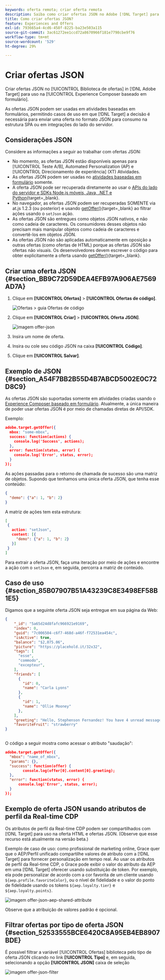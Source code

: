 ```yaml
---
keywords: oferta remota; criar oferta remota
description: Saiba como criar ofertas JSON no Adobe [!DNL Target] para uso no Experience Composer baseado em formulário.
title: Como criar ofertas JSON?
feature: Experiences and Offers
exl-id: 793665a4-4cd6-458f-8225-ba23e503a115
source-git-commit: 3ac61272ee1ccd72a8670966f181e7798cbe9f76
workflow-type: tm+mt
source-wordcount: '529'
ht-degree: 29%

---
```


# Criar ofertas JSON

Criar ofertas JSON no [!UICONTROL Biblioteca de ofertas] in [!DNL Adobe Target] para uso na [!UICONTROL Experience Composer baseado em formulário].

As ofertas JSON podem ser usadas em atividades baseadas em formulários, permitindo casos de uso em que [!DNL Target] a decisão é necessária para enviar uma oferta no formato JSON para consumo na estrutura SPA ou em integrações do lado do servidor.

## Considerações JSON

Considere as informações a seguir ao trabalhar com ofertas JSON:

* No momento, as ofertas JSON estão disponíveis apenas para [!UICONTROL Teste A/B], Automated Personalization (AP) e [!UICONTROL Direcionamento de experiência] (XT) Atividades.
* As ofertas JSON podem ser usadas no [atividades baseadas em formulário](/help/main/c-experiences/form-experience-composer.md) somente.
* A oferta JSON pode ser recuperada diretamente ao usar o [APIs do lado do servidor e SDKs Node.js móveis, Java, .NET e Python](https://developer.adobe.com/target/implement/server-side/){target=_blank}.
* No navegador, as ofertas JSON podem ser recuperadas SOMENTE via at.js 1.2.3 (ou posterior) e usando [getOffer()](https://developer.adobe.com/target/implement/client-side/atjs/atjs-functions/adobe-target-getoffer/){target=_blank} ao filtrar ações usando o `setJson` ação.
* As ofertas JSON são entregues como objetos JSON nativos, e não como cadeia de caracteres. Os consumidores desses objetos não precisam mais manipular objetos como cadeia de caracteres e convertê-los em objetos JSON.
* As ofertas JSON não são aplicadas automaticamente em oposição a outras ofertas (como ofertas de HTML) porque as ofertas JSON são ofertas não visuais. Os desenvolvedores devem escrever o código para obter explicitamente a oferta usando  [getOffer()](https://developer.adobe.com/target/implement/client-side/atjs/atjs-functions/adobe-target-getoffer/){target=_blank}.

## Criar uma oferta JSON {#section_BB9C72D59DEA4EFB97A906AE7569AD7A}

1. Clique em **[!UICONTROL Ofertas]** > **[!UICONTROL Ofertas de código]**.

   ![Ofertas > guia Ofertas de código](/help/main/c-experiences/c-manage-content/assets/code-offers-tab.png)

1. Clique em **[!UICONTROL Criar]** > **[!UICONTROL Oferta JSON]**.

   ![imagem offer-json](assets/offer-json.png)

1. Insira um nome de oferta.
1. Insira ou cole seu código JSON na caixa **[!UICONTROL Código]**.
1. Clique em **[!UICONTROL Salvar]**.

## Exemplo de JSON {#section_A54F7BB2B55D4B7ABCD5002E0C72D8C9}

As ofertas JSON são suportadas somente em atividades criadas usando o [Experience Composer baseado em formulário](/help/main/c-experiences/form-experience-composer.md). Atualmente, a única maneira de poder usar ofertas JSON é por meio de chamadas diretas de API/SDK.

Exemplo:

```json
adobe.target.getOffer({ 
  mbox: "some-mbox", 
  success: function(actions) { 
    console.log('Success', actions); 
  }, 
  error: function(status, error) { 
    console.log('Error', status, error); 
  } 
});
```

As ações passadas para o retorno de chamada de sucesso são uma matriz de objetos. Supondo que tenhamos uma única oferta JSON, que tenha esse conteúdo:

```json
{ 
  "demo": {"a": 1, "b": 2} 
}
```

A matriz de ações tem esta estrutura:

```json
[ 
 { 
   action: "setJson", 
   content: [{ 
     "demo": {"a": 1, "b": 2} 
   }] 
 }  
]
```

Para extrair a oferta JSON, faça uma iteração por meio de ações e encontre a ação com o `setJson` e, em seguida, percorra a matriz de conteúdo.

## Caso de uso {#section_85B07907B51A43239C8E3498EF58B1E5}

Digamos que a seguinte oferta JSON seja entregue em sua página da Web:

```json
{ 
    "_id": "5a65d24d8fafc966921e9169", 
    "index": 0, 
    "guid": "7c006504-c6f7-468d-a46f-f72531ea454c", 
    "isActive": true, 
    "balance": "$2,075.06", 
    "picture": "https://placehold.it/32x32", 
    "tags": [ 
      "esse", 
      "commodo", 
      "excepteur", 
    ], 
    "friends": [ 
      { 
        "id": 0, 
        "name": "Carla Lyons" 
      }, 
      { 
        "id": 1, 
        "name": "Ollie Mooney" 
      }, 
    ], 
    "greeting": "Hello, Stephenson Fernandez! You have 4 unread messages.", 
    "favoriteFruit": "strawberry" 
} 
  
```

O código a seguir mostra como acessar o atributo &quot;saudação&quot;:

```json
adobe.target.getOffer({   
  "mbox": "name_of_mbox", 
  "params": {}, 
  "success": function(offer) {           
        console.log(offer[0].content[0].greeting); 
  },   
  "error": function(status, error) {           
      console.log('Error', status, error); 
  } 
});
```

## Exemplo de oferta JSON usando atributos de perfil da Real-time CDP

Os atributos de perfil da Real-time CDP podem ser compartilhados com [!DNL Target] para uso na oferta HTML e ofertas JSON. (Observe que esse recurso está atualmente na versão beta.)

Exemplo de caso de uso: como profissional de marketing online, Grace quer que o AEP/Perfil unificado compartilhe valores de atributo com a [!DNL Target] para fornecer personalização em tempo real. Ao usar os atributos de perfil da Real-time CDP, o Grace pode exibir o valor do atributo da AEP em uma [!DNL Target] oferecer usando substituição de token. Por exemplo, ela pode personalizar de acordo com a cor favorita de um cliente usando `${aep.profile.favoriteColor}`, ou o nível de fidelidade e o valor do ponto de fidelidade usando os tokens `${aep.loyalty.tier}` e `${aep.loyalty.points}`.

![imagem offer-json-aep-shared-attribute](assets/offer-json-aep-shared-attribute.png)

Observe que a atribuição de valores padrão é opcional.

## Filtrar ofertas por tipo de oferta JSON {#section_52533555BCE6420C8A95EB4EB8907BDE}

É possível filtrar a variável [!UICONTROL Ofertas] biblioteca pelo tipo de oferta JSON clicando no link **[!UICONTROL Tipo]** e, em seguida, selecionando a opção **[!UICONTROL JSON]** caixa de seleção

![imagem offer-json-filter](assets/offer-json-filter.png)

